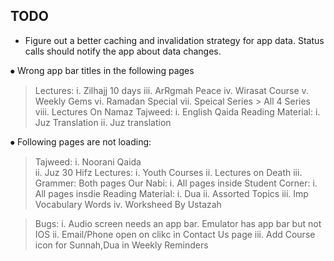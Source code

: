 ## TODO

- Figure out a better caching and invalidation strategy for app data. Status calls should notify the app about data changes.

⦁	Wrong app bar titles in the following pages
>  Lectures:
        i.	Zilhajj 10 days
        iii.	ArRgmah Peace
        iv.	Wirasat Course
        v.	Weekly Gems
        vi.	Ramadan Special
        vii.	Speical Series > All 4 Series
        viii.	Lectures On Namaz
> Tajweed: 
        i.	English Qaida
> Reading Material:
        i.	Juz Translation
        ii.	Juz translation	

⦁	Following pages are not loading:
> Tajweed: 
        i.	Noorani Qaida	
        ii.	Juz 30 Hifz
> Lectures: 
        i.	Youth Courses 
        ii.	Lectures on Death
        iii.	Grammer: Both pages	
> Our Nabi: 
        i.	All pages inside
> Student Corner:
        i.	All pages insdie
> Reading Material:
        i.	Dua
        ii.	Assorted Topics
        iii.	Imp Vocabulary Words
        iv.	Worksheed By Ustazah	


> Bugs:
        i. Audio screen needs an app bar. Emulator has app bar but not IOS
        ii. Email/Phone open on clikc in Contact Us page
        iii. Add Course icon for Sunnah,Dua in Weekly Reminders